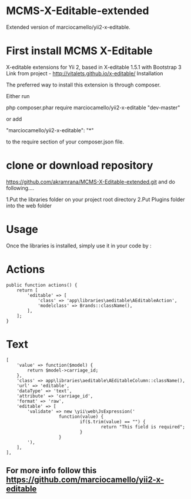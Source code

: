 # MCMS-X-Editable-extended
Extended version of  marciocamello/yii2-x-editable.

# First install MCMS X-Editable

X-editable extensions for Yii 2, based in X-editable 1.5.1 with Bootstrap 3 Link from project - http://vitalets.github.io/x-editable/
Installation

The preferred way to install this extension is through composer.

Either run

php composer.phar require marciocamello/yii2-x-editable "dev-master"

or add

"marciocamello/yii2-x-editable": "*"

to the require section of your composer.json file.

# clone or download repository
 https://github.com/akramrana/MCMS-X-Editable-extended.git
 and do following....

1.Put the libraries folder on your project root directory
2.Put Plugins folder into the web folder

# Usage
Once the libraries is installed, simply use it in your code by :

# Actions

```
public function actions() {
	return [
		'editable' => [
			'class' => 'app\libraries\aeditable\AEditableAction',
			'modelclass' => Brands::className(),
		],
	];
}
```

# Text

```
[
	'value' => function($model) {
		return $model->carriage_id;
	},
	'class' => app\libraries\aeditable\AEditableColumn::className(),
	'url' => 'editable',
	'dataType' => 'text',
	'attribute' => 'carriage_id',
	'format' => 'raw',
	'editable' => [
		'validate' => new \yii\web\JsExpression('
					function(value) {
							if($.trim(value) == "") {
									return "This field is required";
							}
					}
		'),
	],
],
```

## For more info follow this https://github.com/marciocamello/yii2-x-editable